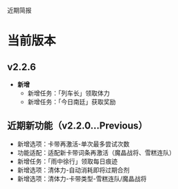 近期简报

# 当前版本

## v2.2.6

- **新增**
  - 新增任务：「列车长」领取体力
  - 新增任务：「今日南廷」获取奖励

## 近期新功能（v2.2.0...Previous）

- 新增选项：卡带再激活-单次最多尝试次数
- 功能适配：适配新卡带词条再激活（魔晶战将、雪糕连队）
- 新增任务：「雨中徐行」领取每日痕迹
- 新增选项：清体力-自动消耗即将过期合剂
- 新增选项：清体力-卡带类型-雪糕连队/魔晶战将
